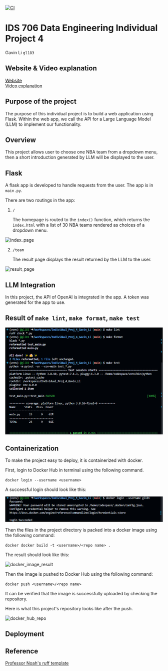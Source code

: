 [![CI](https://github.com/nogibjj/Individual_Proj_4_Gavin_Li/actions/workflows/cicd.yml/badge.svg)](https://github.com/nogibjj/Individual_Proj_4_Gavin_Li/actions/workflows/cicd.yml)
# IDS 706 Data Engineering Individual Project 4

Gavin Li `gl183`

## Website & Video explanation
[Website](https://www.baidu.com)<br />[Video explanation](https://www.youtube.com)

## Purpose of the project

The purpose of this individual project is to build a web application using Flask. Within the web app, we call the API for a Large Language Model (LLM) to implement our functionality.

## Overview

This project allows user to choose one NBA team from a dropdown menu, then a short introduction generated by LLM will be displayed to the user.

## Flask

A flask app is developed to handle requests from the user. The app is in `main.py`.

There are two routings in the app: 

1. `/`

    The homepage is routed to the `index()` function, which returns the `index.html` with a list of 30 NBA teams rendered as choices of a dropdown menu.

![index_page]()

2. `/team`
    
    The result page displays the result returned by the LLM to the user.

![result_page]()

## LLM Integration

In this project, the API of OpenAI is integrated in the app. A token was generated for the app to use.

## Result of `make lint`, `make format`, `make test`

![rslt](./resources/rslt.png)

## Containerization

To make the project easy to deploy, it is containerized with docker.

First, login to Docker Hub in terminal using the following command.

`docker login --username <username>`

A successful login should look like this:

![dockerhub_login](./resources/docker_login.png)

Then the files in the project directory is packed into a docker image using the following command:

`docker docker build -t <username>/<repo name> .`

The result should look like this:

![docker_image_result]()

Then the image is pushed to Docker Hub using the following command:

`docker push <username>/<repo name>`

It can be verified that the image is successfully uploaded by checking the repository.

Here is what this project's repository looks like after the push.

![docker_hub_repo]()

## Deployment

## Reference
[Professor Noah's ruff template](https://github.com/nogibjj/python-ruff-template)





